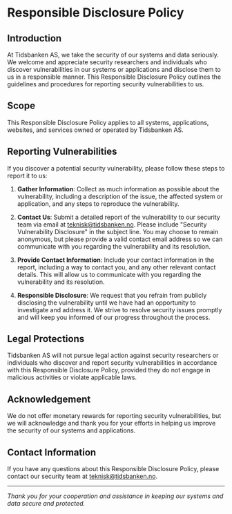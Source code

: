 # Responsible Disclosure Policy

## Introduction

At Tidsbanken AS, we take the security of our systems and data seriously. We welcome and appreciate security researchers and individuals who discover vulnerabilities in our systems or applications and disclose them to us in a responsible manner. This Responsible Disclosure Policy outlines the guidelines and procedures for reporting security vulnerabilities to us.

## Scope

This Responsible Disclosure Policy applies to all systems, applications, websites, and services owned or operated by Tidsbanken AS.

## Reporting Vulnerabilities

If you discover a potential security vulnerability, please follow these steps to report it to us:

1. **Gather Information**: Collect as much information as possible about the vulnerability, including a description of the issue, the affected system or application, and any steps to reproduce the vulnerability.

2. **Contact Us**: Submit a detailed report of the vulnerability to our security team via email at [teknisk@tidsbanken.no](mailto:teknisk@tidsbanken.no). Please include "Security Vulnerability Disclosure" in the subject line. You may choose to remain anonymous, but please provide a valid contact email address so we can communicate with you regarding the vulnerability and its resolution.

3. **Provide Contact Information**: Include your contact information in the report, including a way to contact you, and any other relevant contact details. This will allow us to communicate with you regarding the vulnerability and its resolution.

4. **Responsible Disclosure**: We request that you refrain from publicly disclosing the vulnerability until we have had an opportunity to investigate and address it. We strive to resolve security issues promptly and will keep you informed of our progress throughout the process.

## Legal Protections

Tidsbanken AS will not pursue legal action against security researchers or individuals who discover and report security vulnerabilities in accordance with this Responsible Disclosure Policy, provided they do not engage in malicious activities or violate applicable laws.

## Acknowledgement
We do not offer monetary rewards for reporting security vulnerabilities, but we will acknowledge and thank you for your efforts in helping us improve the security of our systems and applications.

## Contact Information

If you have any questions about this Responsible Disclosure Policy, please contact our security team at [teknisk@tidsbanken.no](mailto:teknisk@tidsbanken.no).

---

_Thank you for your cooperation and assistance in keeping our systems and data secure and protected._

